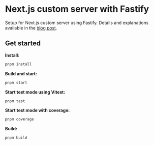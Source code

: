 # Next.js custom server with Fastify

Setup for Next.js custom server using Fastify.
Details and explanations available in the [blog post](https://blog.ilinieja.xyz/blog/custom-nextjs-server-with-fastify).

## Get started

**Install:**

```bash
pnpm install
```

**Build and start:**

```bash
pnpm start
```

**Start test mode using Vitest:**

```bash
pnpm test
```

**Start test mode with coverage:**

```bash
pnpm coverage
```

**Build:**

```bash
pnpm build
```
